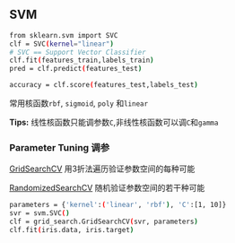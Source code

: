 ## SVM

```sh
from sklearn.svm import SVC
clf = SVC(kernel="linear")
# SVC == Support Vector Classifier
clf.fit(features_train,labels_train)
pred = clf.predict(features_test)

accuracy = clf.score(features_test,labels_test)
```
常用核函数`rbf`, `sigmoid`, `poly` 和`linear`

**Tips:** 线性核函数只能调参数`C`,非线性核函数可以调`C`和`gamma`

### Parameter Tuning 调参
[GridSearchCV](http://scikit-learn.org/stable/modules/generated/sklearn.model_selection.GridSearchCV.html#sklearn.model_selection.GridSearchCV) 用3折法遍历验证参数空间的每种可能

[RandomizedSearchCV](http://scikit-learn.org/stable/modules/generated/sklearn.model_selection.RandomizedSearchCV.html#sklearn.model_selection.RandomizedSearchCV) 随机验证参数空间的若干种可能


```sh
parameters = {'kernel':('linear', 'rbf'), 'C':[1, 10]}
svr = svm.SVC()
clf = grid_search.GridSearchCV(svr, parameters)
clf.fit(iris.data, iris.target)
```
